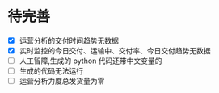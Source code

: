# 待完善

- [x] 运营分析的交付时间趋势无数据
- [x] 实时监控的今日交付、运输中、交付率、今日交付趋势无数据
- [ ] 人工智障,生成的 python 代码还带中文变量的
- [ ] 生成的代码无法运行
- [ ] 运营分析力度总发货量为零